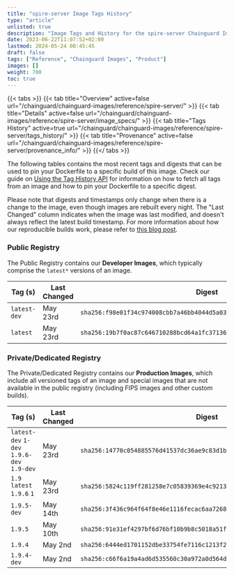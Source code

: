 ```yaml
---
title: "spire-server Image Tags History"
type: "article"
unlisted: true
description: "Image Tags and History for the spire-server Chainguard Image"
date: 2023-06-22T11:07:52+02:00
lastmod: 2024-05-24 00:45:45
draft: false
tags: ["Reference", "Chainguard Images", "Product"]
images: []
weight: 700
toc: true
---
```


{{< tabs >}}
{{< tab title="Overview" active=false url="/chainguard/chainguard-images/reference/spire-server/" >}}
{{< tab title="Details" active=false url="/chainguard/chainguard-images/reference/spire-server/image_specs/" >}}
{{< tab title="Tags History" active=true url="/chainguard/chainguard-images/reference/spire-server/tags_history/" >}}
{{< tab title="Provenance" active=false url="/chainguard/chainguard-images/reference/spire-server/provenance_info/" >}}
{{</ tabs >}}

The following tables contains the most recent tags and digests that can be used to pin your Dockerfile to a specific build of this image. Check our guide on [Using the Tag History API](/chainguard/chainguard-images/using-the-tag-history-api/) for information on how to fetch all tags from an image and how to pin your Dockerfile to a specific digest.

Please note that digests and timestamps only change when there is a change to the image, even though images are rebuilt every night. The "Last Changed" column indicates when the image was last modified, and doesn't always reflect the latest build timestamp. For more information about how our reproducible builds work, please refer to [this blog post](https://www.chainguard.dev/unchained/reproducing-chainguards-reproducible-image-builds).

### Public Registry
The Public Registry contains our **Developer Images**, which typically comprise the `latest*` versions of an image.

| Tag (s)       | Last Changed | Digest                                                                    |
|---------------|--------------|---------------------------------------------------------------------------|
|  `latest-dev` | May 23rd     | `sha256:f98e01f34c974008cbb7a46bb4044d5a0399aa37b0d0e1abca37eb77fd269026` |
|  `latest`     | May 23rd     | `sha256:19b7f0ac87c646710288bcd64a1fc371368c90f6dad46234d9092c43bf49b2b8` |


### Private/Dedicated Registry
The Private/Dedicated Registry contains our **Production Images**, which include all versioned tags of an image and special images that are not available in the public registry (including FIPS images and other custom builds).

| Tag (s)                                     | Last Changed | Digest                                                                    |
|---------------------------------------------|--------------|---------------------------------------------------------------------------|
|  `latest-dev` `1-dev` `1.9.6-dev` `1.9-dev` | May 23rd     | `sha256:14770c054885576d41537dc36ae9c83d1b299a7f11c6d32bc39705bc03a9c31b` |
|  `1.9` `latest` `1.9.6` `1`                 | May 23rd     | `sha256:5824c119ff281258e7c05839369e4c92139cbd62ffc445afb833cea9d391d605` |
|  `1.9.5-dev`                                | May 14th     | `sha256:3f436c964f64f8e46e1116fecac6aa7268e22b3c5eecb84d4020f157c33cbea2` |
|  `1.9.5`                                    | May 10th     | `sha256:91e31ef4297bf6d76bf10b9b8c5018a51f0faf2fe83dc351a6ad43d1b1da5cb0` |
|  `1.9.4`                                    | May 2nd      | `sha256:6444ed1701152dbe33754fe7116c1213f20b673fc50095f32e5a04491c515eaf` |
|  `1.9.4-dev`                                | May 2nd      | `sha256:c66f6a19a4ad6d535560c30a972a0d564d0fff34ff2ca2742383534753d1c80c` |

